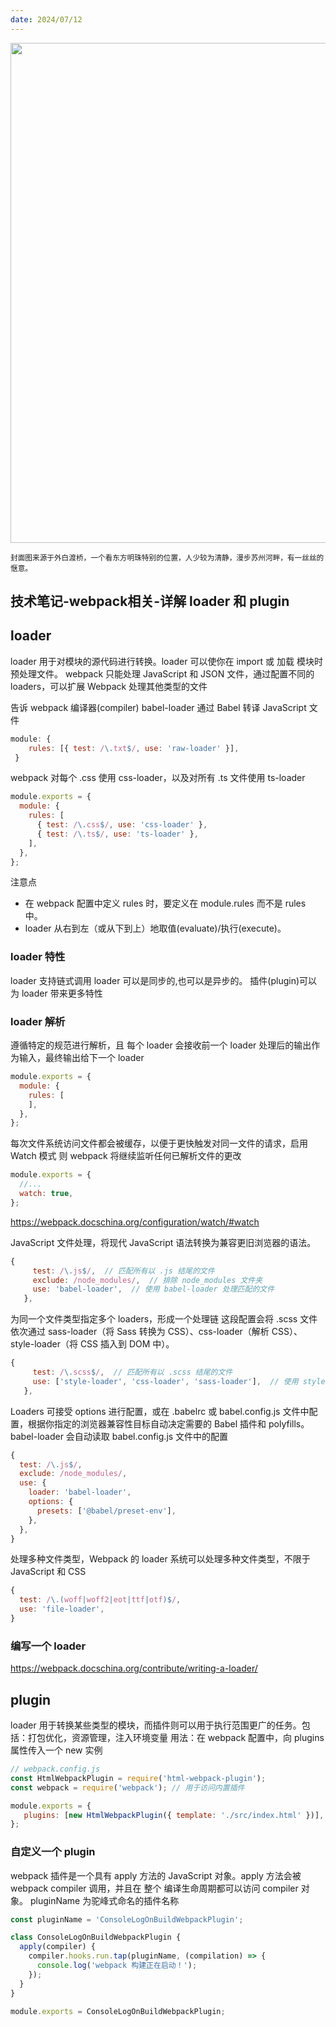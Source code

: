 ```yaml
---
date: 2024/07/12
---
```


<img src="https://i.ibb.co/YWfwhW0/790e2016c9d1f095e6cf5cd8706d513c.jpg" width="800" />

<small>封面图来源于外白渡桥，一个看东方明珠特别的位置，人少较为清静，漫步苏州河畔，有一丝丝的惬意。</small>


## 技术笔记-webpack相关-详解 loader 和 plugin

## loader

loader 用于对模块的源代码进行转换。loader 可以使你在 import 或 加载 模块时预处理文件。
webpack 只能处理 JavaScript 和 JSON 文件，通过配置不同的 loaders，可以扩展 Webpack 处理其他类型的文件

告诉 webpack 编译器(compiler) babel-loader 通过 Babel 转译 JavaScript 文件

```javascript
module: {
    rules: [{ test: /\.txt$/, use: 'raw-loader' }],
 }
```

webpack 对每个 .css 使用 css-loader，以及对所有 .ts 文件使用 ts-loader

```javascript
module.exports = {
  module: {
    rules: [
      { test: /\.css$/, use: 'css-loader' },
      { test: /\.ts$/, use: 'ts-loader' },
    ],
  },
};
```

注意点

- 在 webpack 配置中定义 rules 时，要定义在 module.rules 而不是 rules 中。
- loader 从右到左（或从下到上）地取值(evaluate)/执行(execute)。

### loader 特性

loader 支持链式调用
loader 可以是同步的,也可以是异步的。
插件(plugin)可以为 loader 带来更多特性

### loader 解析

遵循特定的规范进行解析，且 每个 loader 会接收前一个 loader 处理后的输出作为输入，最终输出给下一个 loader

```javascript
module.exports = {
  module: {
    rules: [
    ],
  },
};
```

每次文件系统访问文件都会被缓存，以便于更快触发对同一文件的请求，启用 Watch 模式 则 webpack 将继续监听任何已解析文件的更改

```javascript
module.exports = {
  //...
  watch: true,
};
```

https://webpack.docschina.org/configuration/watch/#watch

JavaScript 文件处理，将现代 JavaScript 语法转换为兼容更旧浏览器的语法。

```javascript
{
     test: /\.js$/,  // 匹配所有以 .js 结尾的文件
     exclude: /node_modules/,  // 排除 node_modules 文件夹
     use: 'babel-loader',  // 使用 babel-loader 处理匹配的文件
   },
```

为同一个文件类型指定多个 loaders，形成一个处理链
这段配置会将 .scss 文件依次通过 sass-loader（将 Sass 转换为 CSS）、css-loader（解析 CSS）、style-loader（将 CSS 插入到 DOM 中）。

```javascript
{
     test: /\.scss$/,  // 匹配所有以 .scss 结尾的文件
     use: ['style-loader', 'css-loader', 'sass-loader'],  // 使用 style-loader 和 css-loader
   },
```

Loaders 可接受 options 进行配置，或在 .babelrc 或 babel.config.js 文件中配置，根据你指定的浏览器兼容性目标自动决定需要的 Babel 插件和 polyfills。babel-loader 会自动读取 babel.config.js 文件中的配置

```javascript
{
  test: /\.js$/,
  exclude: /node_modules/,
  use: {
    loader: 'babel-loader',
    options: {
      presets: ['@babel/preset-env'],
    },
  },
}
```

处理多种文件类型，Webpack 的 loader 系统可以处理多种文件类型，不限于 JavaScript 和 CSS

```javascript
{
  test: /\.(woff|woff2|eot|ttf|otf)$/,
  use: 'file-loader',
}
```

### 编写一个 loader

https://webpack.docschina.org/contribute/writing-a-loader/

## plugin

loader 用于转换某些类型的模块，而插件则可以用于执行范围更广的任务。包括：打包优化，资源管理，注入环境变量
用法：在 webpack 配置中，向 plugins 属性传入一个 new 实例

```javascript
// webpack.config.js
const HtmlWebpackPlugin = require('html-webpack-plugin');
const webpack = require('webpack'); // 用于访问内置插件

module.exports = {
   plugins: [new HtmlWebpackPlugin({ template: './src/index.html' })],
};
```

### 自定义一个 plugin

webpack 插件是一个具有 apply 方法的 JavaScript 对象。apply 方法会被 webpack compiler 调用，并且在 整个 编译生命周期都可以访问 compiler 对象。
pluginName 为驼峰式命名的插件名称

```javascript
const pluginName = 'ConsoleLogOnBuildWebpackPlugin';

class ConsoleLogOnBuildWebpackPlugin {
  apply(compiler) {
    compiler.hooks.run.tap(pluginName, (compilation) => {
      console.log('webpack 构建正在启动！');
    });
  }
}

module.exports = ConsoleLogOnBuildWebpackPlugin;
```
